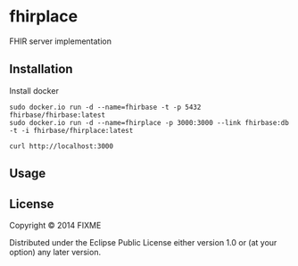 # fhirplace

FHIR server implementation

## Installation

Install docker

```
sudo docker.io run -d --name=fhirbase -t -p 5432 fhirbase/fhirbase:latest
sudo docker.io run -d --name=fhirplace -p 3000:3000 --link fhirbase:db -t -i fhirbase/fhirplace:latest

curl http://localhost:3000
```


## Usage


## License

Copyright © 2014 FIXME

Distributed under the Eclipse Public License either version 1.0 or (at
your option) any later version.
